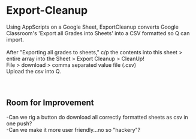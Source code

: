# Export-Cleanup
Using AppScripts on a Google Sheet, ExportCleanup converts Google Classroom's 'Export all Grades into Sheets' into a CSV formatted so Q can import.<br>
<br>
After "Exporting all grades to sheets," c/p the contents into this sheet > entire array into the Sheet > Export Cleanup > CleanUp!<br>
File > download > comma separated value file (.csv) <br>
Upload the csv into Q. <br><br><br>
## Room for Improvement<br>
-Can we rig a button do download all correctly formatted sheets as csv in one push?<br>
-Can we make it more user friendly...no so "hackery"?
